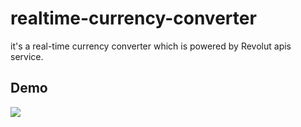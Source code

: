 # realtime-currency-converter
it's a real-time currency converter which is powered by Revolut apis service.


## Demo



![](revolutCC_gif.gif)
